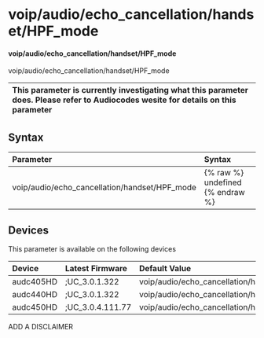 ﻿---
description: voip/audio/echo_cancellation/handset/HPF_mode
search: false
---

# voip/audio/echo_cancellation/handset/HPF_mode

#### voip/audio/echo_cancellation/handset/HPF_mode

voip/audio/echo_cancellation/handset/HPF_mode


| This parameter is currently investigating what this parameter does. Please refer to Audiocodes wesite for details on this parameter | 
| :--- |

## Syntax
| Parameter | Syntax |
| :--- | :--- |
|voip/audio/echo_cancellation/handset/HPF_mode | {% raw %} undefined {% endraw %}|

## Devices
This parameter is available on the following devices

| Device | Latest Firmware | Default Value |
|:---|:---|:---|
| audc405HD | ;UC_3.0.1.322 | voip/audio/echo_cancellation/handset/HPF_mode=ACOUSTIC_ECHO_CANCELER_HPF_DC_REMOVER 
| audc440HD | ;UC_3.0.1.322 | voip/audio/echo_cancellation/handset/HPF_mode=ACOUSTIC_ECHO_CANCELER_HPF_DC_REMOVER 
| audc450HD | ;UC_3.0.4.111.77 | voip/audio/echo_cancellation/handset/HPF_mode=ACOUSTIC_ECHO_CANCELER_HPF_DC_REMOVER 

ADD A DISCLAIMER
